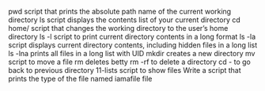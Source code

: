 pwd script that prints the absolute path name of the current working directory
ls script displays the contents list of your current directory
cd home/ script that changes the working directory to the user’s home directory
ls -l script to print current directory contents in a long format
ls -la script displays current directory contents, including hidden files in a long list
ls -lna prints all files in a long list with UID
mkdir creates a new directory
mv script to move a file
rm deletes betty
rm -rf to delete a directory
cd - to go back to previous directory
11-lists script to show files
Write a script that prints the type of the file named iamafile file
